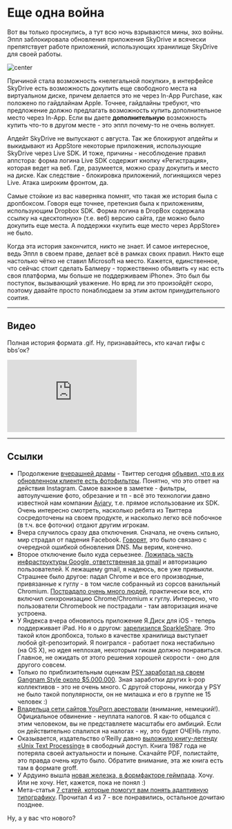 # Еще одна война

Вот вы только проснулись, а тут всю ночь взрываются мины, эхо войны. Эппл заблокировала обновления приложения SkyDrive и всячески препятствует работе приложений, использующих хранилище SkyDrive для своей работы.

![center](http://sport.usue.ru/gallery/news/1111.jpg)

Причиной стала возможность «нелегальной покупки», в интерфейсе SkyDrive есть возможность докупить еще свободного места на виртуальном диске, причем делается это не через In-App Purchase, как положено по гайдлайнам Apple. Точнее, гайдлайны требуют, что предложение должно предлагать возможность купить дополнительное место через In-App. Если вы даете **дополнительную** возможность купить что-то в другом месте - это эппл почему-то не очень волнует.

Апдейт SkyDrive не выпускают с августа. Так же блокируют апдейты и выкидывают из AppStore некоторые приложения, использующие SkyDrive через Live SDK. И тоже, причины - несоблюдение правил аппстора: форма логина Live SDK содержит кнопку «Регистрация», которая ведет на веб. Где, разумеется, можно сразу докупить и место на диске. Как следствие - блокировка приложений, логинящихся через Live. Атака широким фронтом, да.

Самые стойкие из вас наверняка помнят, что такая же история была с дропбоксом. Говоря еще точнее, претензия была к приложениям, использующим Dropbox SDK. Форма логина в DropBox содержала ссылку на «десктопную» (т.е. веб) версию сайта, где можно было докупить еще места. А поддержки «купить еще место через AppStore» не было.

Когда эта история закончится, никто не знает. И самое интересное, ведь Эппл в своем праве, делает всё в рамках своих правил. Никто еще настолько чётко не ставил Microsoft на место. Кажется, единственное, что сейчас стоит сделать Балмеру - торжественно объявить «у нас есть своя платформа, мы больше не поддерживаем iPhone». Это был бы поступок, вызывающий уважение. Но вряд ли это произойдёт скоро, поэтому давайте просто понаблюдаем за этим актом принудительного соития.

-----

## Видео
Полная история формата .gif. Ну, признавайтесь, кто качал гифы с bbs’ок?

<iframe src="http://player.vimeo.com/video/54791694?badge=0" width=300 height=167 frameborder="0"></iframe>

-----

## Ссылки

* Продолжение [вчерашней драмы](/post/2012-12-10/) - Твиттер сегодня [объявил, что в их обновленном клиенте есть фотофильтры](http://blog.twitter.com/2012/12/twitter-photos-put-filter-on-it.html). Понятно, что это ответ на действия Instagram. Самое важное в заметке - фильтры, автоулучшение фото, обрезание и тп - всё это технологии давно известной нам компании [Aviary](http://aviary.com/), т.е. прямое использование их SDK. Очень интересно смотреть, насколько ребята из Твиттера сосредоточены на своем продукте, и насколько легко всё побочное (в т.ч. все фоточки) отдают другим игрокам.
* Вчера случилось сразу два отключения. Сначала, не очень сильно, мир страдал от падения Facebook. [Говорят](http://thenextweb.com/facebook/2012/12/11/facebook-encountering-dns-issues-making-it-unavailable-for-some-users/?fromcat=all), это было связано с очередной ошибкой обновления DNS. Мы верим, конечно.
* Второе отключение было куда серьезнее. [Ложилась часть инфраструктуры Google, ответственная за gmail](http://venturebeat.com/2012/12/10/google-confirms-gmail-service-disruptions/) и авторизацию пользователей. К лежащему gmail, я надеюсь, все уже привыкли. Страшнее было другое: падал Chrome и все его производные, привязанные к гуглу - в том числе собранный из сорсов ванильный Chromium. [Пострадало очень много людей](http://thenextweb.com/google/2012/12/10/gmail-goes-down-for-many/), практически все, кто включил синхронизацию Chrome/Chromium к гуглу. Интересно, что пользователи Chromebook не пострадали - там авторизация иначе устроена.
* У Яндекса вчера обновилось приложение Я.Диск для iOS - теперь поддерживает iPad. Но я о другом: [зарелизился SparkleShare](http://sparkleshare.org). Это такой клон дропбокса, только в качестве хранилища выступает любой git-репозиторий. Я поигрался - работает пока нестабильно (на OS X), но идея неплохая, некоторым гикам должно понравиться. Главное, не ожидать от этого решения хорошей скорости - оно для другого совсем.
* Только по приблизительным оценкам [PSY заработал на своем Gangnam Style около $5.000.000](http://www.techdirt.com/blog/casestudies/articles/20121209/07431921317/psy-makes-81-million-ignoring-copyright-infringements-gangnam-style.shtml). Зная заработки других k-pop коллективов - это не очень много. С другой стороны, никогда у PSY не было такой популярности, он не милашка и его в группе не 15 человек :)
* [Владельца сети сайтов YouPorn арестовали](http://www.sueddeutsche.de/wirtschaft/verdacht-auf-steuerhinterziehung-youporn-chef-ist-festgenommen-worden-1.1546865) (внимание, немецкий!). Официальное обвинение - неуплата налогов. Я как-то общался с этим человеком, вы не представляете масштабы его амбиций. Если он действительно спалился на налогах - ну, это будет ОЧЕНЬ глупо.
* Оказывается, издательство o’Reilly давно [выложило книгу-легенду «Unix Text Processing»](http://oreilly.com/openbook/utp/) в свободный доступ. Книга 1987 года не потеряла своей актуальности и поныне. Скачайте PDF, полистайте, это правда очень круто было. Обратите внимание, эта же книга есть там в формате groff.
* У Ардуино вышла [новая железка, в формфакторе геймпада](http://arduino.cc/en/Main/ArduinoBoardEsplora). Хочу. Или не хочу. Нет, кажется, пока не понял :)
* Мета-статья [7 статей, которые помогут вам понять адаптивную типографику](http://webexpedition18.com/articles/responsive-typography/). Прочитал 4 из 7 - все понравились, остальное дочитаю позднее.

Ну, а у вас что нового?
